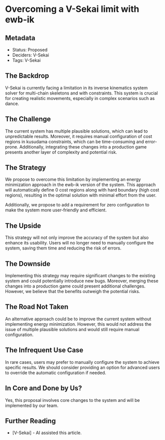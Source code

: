 # Overcoming a V-Sekai limit with ewb-ik

## Metadata

- Status: Proposed
- Deciders: V-Sekai
- Tags: V-Sekai

## The Backdrop

V-Sekai is currently facing a limitation in its inverse kinematics system solver for multi-chain skeletons and with constraints. This system is crucial for creating realistic movements, especially in complex scenarios such as dance.

## The Challenge

The current system has multiple plausible solutions, which can lead to unpredictable results. Moreover, it requires manual configuration of cost regions in kusudama constraints, which can be time-consuming and error-prone. Additionally, integrating these changes into a production game presents another layer of complexity and potential risk.

## The Strategy

We propose to overcome this limitation by implementing an energy minimization approach in the ewb-ik version of the system. This approach will automatically define 0 cost regions along with hard boundary (high cost regions), resulting in the optimal solution with minimal effort from the user.

Additionally, we propose to add a requirement for zero configuration to make the system more user-friendly and efficient.

## The Upside

This strategy will not only improve the accuracy of the system but also enhance its usability. Users will no longer need to manually configure the system, saving them time and reducing the risk of errors.

## The Downside

Implementing this strategy may require significant changes to the existing system and could potentially introduce new bugs. Moreover, merging these changes into a production game could present additional challenges. However, we believe that the benefits outweigh the potential risks.

## The Road Not Taken

An alternative approach could be to improve the current system without implementing energy minimization. However, this would not address the issue of multiple plausible solutions and would still require manual configuration.

## The Infrequent Use Case

In rare cases, users may prefer to manually configure the system to achieve specific results. We should consider providing an option for advanced users to override the automatic configuration if needed.

## In Core and Done by Us?

Yes, this proposal involves core changes to the system and will be implemented by our team.

## Further Reading

- [V-Sekai] - AI assisted this article.
